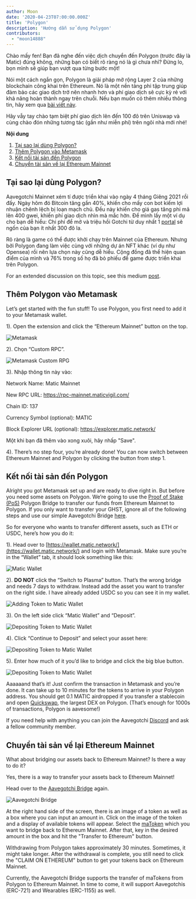 ```yaml
---
author: Moon
date: '2020-04-23T07:00:00.000Z'
title: 'Polygon'
description: 'Hướng dẫn sử dụng Polygon'
contributors:
  - "moon14888"
---
```


Chào mấy fen! Bạn đã nghe đến việc dịch chuyển đến Polygon (trước đây là Matic) đúng không, những bạn có biết rõ ràng nó là gì chưa nhỉ? Đừng lo, bọn mình sẽ giúp bạn vượt qua từng bước một!

Nói một cách ngắn gọn, Polygon là giải pháp mở rộng Layer 2 của những blockchain công khai trên Ethereum. Nó là một nền tảng phi tập trung giúp đảm bảo các giao dịch trở nên nhanh hơn và phí giao dịch sẽ cực kỳ rẻ với khả năng hoàn thành ngay trên chuỗi. Nếu bạn muốn có thêm nhiều thông tin, hãy xem qua [bài viết này](https://medium.com/matic-network/what-is-matic-network-466a2c493ae1).

Hãy vẫy tay chào tạm biệt phí giao dịch lên đến 100 đô trên Uniswap và cùng chào đón những tương tác (gần như miễn phí) trên ngôi nhà mới nhé!

<div class="contentsBox">

**Nội dung**

<ol>
<li><a href=#why-polygon->Tại sao lại dùng Polygon?</a></li>
<li><a href=#adding-polygon-to-your-metamask>Thêm Polygon vào Metamask</a></li>
<li><a href=#bridging-assets-to-polygon>Kết nối tài sản đến Polygon</a></li>
<li><a href=#bridging-assets-back-to-ethereum-mainnet>Chuyển tài sản về lại Ethereum Mainnet</a></li>
</ol>

</div>

## Tại sao lại dùng Polygon?

Aavegotchi Mainnet xém tí được triển khai vào ngày 4 tháng Giêng 2021 rồi đấy. Ngày hôm đó Bitcoin tăng gần 40%, khiến cho mấy con bot kiếm lợi nhuận chênh lệch bị loạn mạch chủ. Đều này khiến cho giá gas tăng phi mã lên 400 gwei, khiến phí giao dịch nhìn mà mắc hờn. Để mình lấy một ví dụ cho bạn dễ hiểu: Chi phí để mở và triệu hồi Gotchi từ duy nhất 1 [portal](/portals) sẽ ngốn của bạn ít nhất 300 đô la.

Rõ ràng là game có thể được khởi chạy trên Mainnet của Ethereum. Nhưng bởi Polygon đang làm việc cùng với những dự án NFT khác (ví dụ như Opensea) rồi nên lựa chọn này cũng dễ hiểu. Cộng đồng đã thể hiện quan điểm của mình và 76% trong số họ đã bỏ phiếu để game được triển khai trên Polygon.

For an extended discussion on this topic, see this medium [post](https://aavegotchi.medium.com/why-aavegotchi-chose-polygon-356238977fb2).

## Thêm Polygon vào Metamask

Let’s get started with the fun stuff! To use Polygon, you first need to add it to your Metamask wallet.

1). Open the extension and click the “Ethereum Mainnet” button on the top.

<img class = "bodyImage" src = "/polygon/metamask.png" alt = "Metamask" />

2). Chọn “Custom RPC”.

<img class = "bodyImage" src = "/polygon/metamask-custom-RPC.png" alt = "Metamask Custom RPG" />

3). Nhập thông tin này vào:

Network Name: Matic Mainnet

New RPC URL: https://rpc-mainnet.maticvigil.com/

Chain ID: 137

Currency Symbol (optional): MATIC

Block Explorer URL (optional): https://explorer.matic.network/

Một khi bạn đã thêm vào xong xuôi, hãy nhấp "Save".

4). There’s no step four, you’re already done! You can now switch between Ethereum Mainnet and Polygon by clicking the button from step 1.

## Kết nối tài sản đến Polygon
Alright you got Metamask set up and are ready to dive right in. But before you need some assets on Polygon. We’re going to use the [Proof of Stake (PoS)](/glossary#proof-of-stake) Polygon Bridge to transfer our funds from Ethereum Mainnet to Polygon. If you only want to transfer your GHST, ignore all of the following steps and use our simple Aavegotchi Bridge [here](https://aavegotchi.com/bridge).

So for everyone who wants to transfer different assets, such as ETH or USDC, here’s how you do it:

1). Head over to [https://wallet.matic.network/](https://wallet.matic.network/) and login with Metamask. Make sure you’re in the “Wallet” tab, it should look something like this:

<img class = "bodyImage" src = "/polygon/matic-wallet.png" alt = "Matic Wallet" />

2). **DO NOT** click the “Switch to Plasma” button. That’s the wrong bridge and needs 7 days to withdraw. Instead add the asset you want to transfer on the right side. I have already added USDC so you can see it in my wallet.

<img class = "bodyImage" src = "/polygon/matic-wallet-add-token.png" alt = "Adding Token to Matic Wallet" />

3). On the left side click “Matic Wallet” and “Deposit”.

<img class = "bodyImage" src = "/polygon/matic-wallet-deposit.png" alt = "Depositing Token to Matic Wallet" />

4). Click “Continue to Deposit” and select your asset here:

<img class = "bodyImage" src = "/polygon/matic-wallet-deposit2.png" alt = "Depositing Token to Matic Wallet" />

5). Enter how much of it you’d like to bridge and click the big blue button.

<img class = "bodyImage" src = "/polygon/matic-wallet-deposit3.png" alt = "Depositing Token to Matic Wallet" />

Aaaaaand that’s it! Just confirm the transaction in Metamask and you’re done. It can take up to 10 minutes for the tokens to arrive in your Polygon address. You should get 0.1 MATIC airdropped if you transfer a stablecoin and open [Quickswap](https://quickswap.exchange/), the largest DEX on Polygon. (That’s enough for 1000s of transactions, Polygon is aavesome!)

If you need help with anything you can join the Aavegotchi [Discord](https://discord.com/invite/rttCTkZ) and ask a fellow community member.

## Chuyển tài sản về lại Ethereum Mainnet

What about bridging our assets back to Ethereum Mainnet? Is there a way to do it?

Yes, there is a way to transfer your assets back to Ethereum Mainnet!

Head over to the [Aavegotchi Bridge](https://aavegotchi.com/bridge) again.

<img class = "bodyImage" src = "/polygon/bridge-to-matic.png" alt = "Aavegotchi Bridge" />

At the right hand side of the screen, there is an image of a token as well as a box where you can input an amount in. Click on the image of the token and a display of available tokens will appear. Select the [maToken](/matokens) which you want to bridge back to Ethereum Mainnet. After that, key in the desired amount in the box and hit the "Transfer to Ethereum" button.

Withdrawing from Polygon takes approximately 30 minutes. Sometimes, it might take longer. After the withdrawal is complete, you still need to click the "CLAIM ON ETHEREUM" button to get your tokens back on Ethereum Mainnet.

Currently, the Aavegotchi Bridge supports the transfer of maTokens from Polygon to Ethereum Mainnet. In time to come, it will support Aavegotchis (ERC-721) and Wearables (ERC-1155) as well.